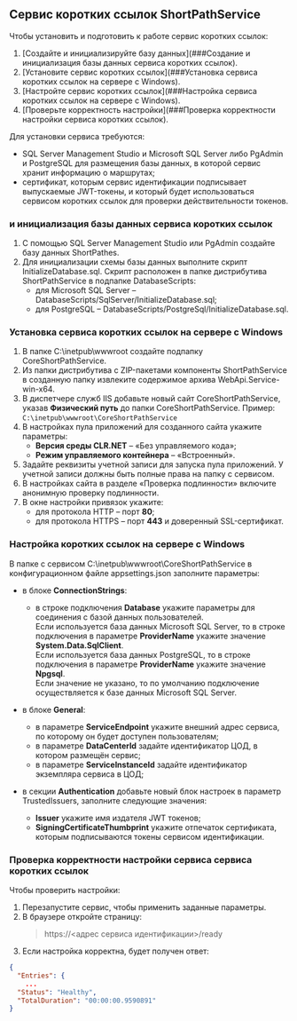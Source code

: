 ## Сервис коротких ссылок ShortPathService

Чтобы установить и подготовить к работе сервис коротких ссылок:

1. [Создайте и инициализируйте базу данных](###Создание и инициализация базы данных сервиса коротких ссылок).
1. [Установите сервис коротких ссылок](###Установка сервиса коротких ссылок на сервере с Windows).
1. [Настройте сервис коротких ссылок](###Настройка сервиса коротких ссылок на сервере с Windows).
1. [Проверьте корректность настройки](###Проверка корректности настройки сервиса коротких ссылок).

Для установки сервиса требуются:

* SQL Server Management Studio и Microsoft SQL Server либо PgAdmin и PostgreSQL для размещения базы данных, в которой сервис хранит информацию о маршрутах;
* сертификат, которым сервис идентификации подписывает выпускаемые JWT-токены, и который будет использоваться сервисом коротких ссылок для проверки действительности токенов.

###  и инициализация базы данных сервиса коротких ссылок

1. С помощью SQL Server Management Studio или PgAdmin создайте базу данных ShortPathes.
1. Для инициализации схемы базы данных выполните скрипт InitializeDatabase.sql. Скрипт расположен в папке дистрибутива ShortPathService в подпапке DatabaseScripts:
   * для Microsoft SQL Server – DatabaseScripts/SqlServer/InitializeDatabase.sql;       
   * для PostgreSQL – DatabaseScripts/PostgreSql/InitializeDatabase.sql.

### Установка сервиса коротких ссылок на сервере с Windows

1. В папке C:\inetpub\wwwroot создайте подпапку CoreShortPathService.
1. Из папки дистрибутива с ZIP-пакетами компоненты ShortPathService в созданную папку извлеките содержимое архива WebApi.Service-win-x64.   
1. В диспетчере служб IIS добавьте новый сайт CoreShortPathService, указав **Физический путь** до папки CoreShortPathService. Пример:  
   `C:\inetpub\wwwroot\CoreShortPathService`
1. В настройках пула приложений для созданного сайта укажите параметры:
   * **Версия среды CLR.NET** – «Без управляемого кода»;
   * **Режим управляемого контейнера** – «Встроенный».
1. Задайте реквизиты учетной записи для запуска пула приложений. У учетной записи должны быть полные права на папку с сервисом.
1. В настройках сайта в разделе «Проверка подлинности» включите анонимную проверку подлинности.
1. В окне настройки привязок укажите:
   * для протокола HTTP – порт **80**;
   * для протокола HTTPS – порт **443** и доверенный SSL-сертификат.

### Настройка коротких ссылок на сервере с Windows

В папке с сервисом C:\inetpub\wwwroot\CoreShortPathService в конфигурационном файле appsettings.json заполните параметры:

* в блоке **ConnectionStrings**:
  * в строке подключения **Database** укажите параметры для соединения с базой данных пользователей.  
    Если используется база данных Microsoft SQL Server, то в строке подключения в параметре **ProviderName** укажите значение **System.Data.SqlClient**.  
    Если используется база данных PostgreSQL, то в строке подключения в параметре **ProviderName** укажите значение **Npgsql**.  
    Если значение не указано, то по умолчанию подключение осуществляется к базе данных Microsoft SQL Server.

* в блоке **General**:
  * в параметре **ServiceEndpoint** укажите внешний адрес сервиса, по которому он будет доступен пользователям;
  * в параметре **DataCenterId** задайте идентификатор ЦОД, в котором размещён сервис;
  * в параметре **ServiceInstanceId** задайте идентификатор экземпляра сервиса в ЦОД;
* в секции **Authentication** добавьте новый блок настроек в параметр TrustedIssuers, заполните следующие значения:
  * **Issuer** укажите имя издателя JWT токенов;
  * **SigningCertificateThumbprint** укажите отпечаток сертификата, которым подписываются токены сервисом идентификации.
 

### Проверка корректности настройки сервиса сервиса коротких ссылок

Чтобы проверить настройки:

1. Перезапустите сервис, чтобы применить заданные параметры.
1. В браузере откройте страницу:
   > https://<адрес сервиса идентификации>/ready
1. Если настройка корректна, будет получен ответ:

```json
{
  "Entries": {
    ...
  "Status": "Healthy",
  "TotalDuration": "00:00:00.9590891"
}
```

